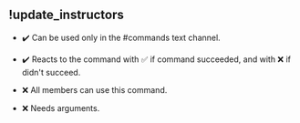 ## !update_instructors

- :heavy_check_mark: Can be used only in the #commands text channel.
- :heavy_check_mark: Reacts to the command with ✅ if command succeeded, and with ❌ if didn't succeed.

- :x: All members can use this command.
- :x: Needs arguments.